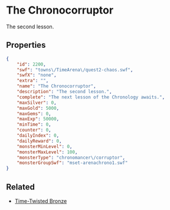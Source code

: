 # The Chronocorruptor

The second lesson.

## Properties

```json
{
    "id": 2200,
    "swf": "towns\/TimeArena\/quest2-chaos.swf",
    "swfX": "none",
    "extra": "",
    "name": "The Chronocorruptor",
    "description": "The second lesson.",
    "complete": "The next lesson of the Chronology awaits.",
    "maxSilver": 0,
    "maxGold": 5000,
    "maxGems": 0,
    "maxExp": 50000,
    "minTime": 0,
    "counter": 0,
    "dailyIndex": 0,
    "dailyReward": 0,
    "monsterMinLevel": 0,
    "monsterMaxLevel": 100,
    "monsterType": "chronomancer\/corruptor",
    "monsterGroupSwf": "mset-arenachrono1.swf"
}
```

## Related

- [Time-Twisted Bronze](../items/22251-time-twisted-bronze.md)

